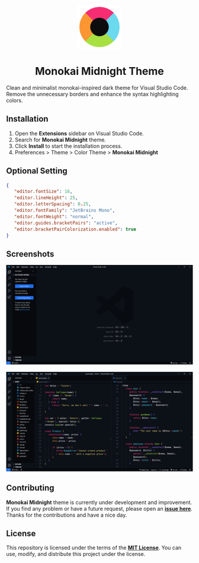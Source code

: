 <p align="center">
    <img src="./assets/logo.png" width="120" height="120">
    <h1 align="center">Monokai Midnight Theme</h1>
</p>

Clean and minimalist monokai-inspired dark theme for Visual Studio Code.
Remove the unnecessary borders and enhance the syntax highlighting colors.

## Installation

1. Open the **Extensions** sidebar on Visual Studio Code.
2. Search for **Monokai Midnight** theme.
3. Click **Install** to start the installation process.
4. Preferences > Theme > Color Theme > **Monokai Midnight**

## Optional Setting

```json
{
   "editor.fontSize": 16,
   "editor.lineHeight": 25,
   "editor.letterSpacing": 0.25,
   "editor.fontFamily": "JetBrains Mono",
   "editor.fontWeight": "normal",
   "editor.guides.bracketPairs": "active",
   "editor.bracketPairColorization.enabled": true
}
```

## Screenshots

![Monokai Midnight Theme](./assets/screenshot-1.png)<br><br>
![Monokai Midnight Theme](./assets/screenshot-2.png)

## Contributing

**Monokai Midnight** theme is currently under development and improvement.
If you find any problem or have a future request, please open an
[**issue here**](https://github.com/syahrizaldev/monokai-midnight/issues).
Thanks for the contributions and have a nice day.

## License

This repository is licensed under the terms of the [**MIT License**](./license).
You can use, modify, and distribute this project under the license.
